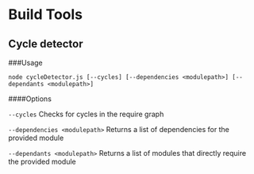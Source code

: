Build Tools
===========

Cycle detector
--------------

###Usage
    
    node cycleDetector.js [--cycles] [--dependencies <modulepath>] [--dependants <modulepath>]
    
####Options
    
`--cycles` Checks for cycles in the require graph

`--dependencies <modulepath>` Returns a list of dependencies for the provided module

`--dependants <modulepath>` Returns a list of modules that directly require the provided module